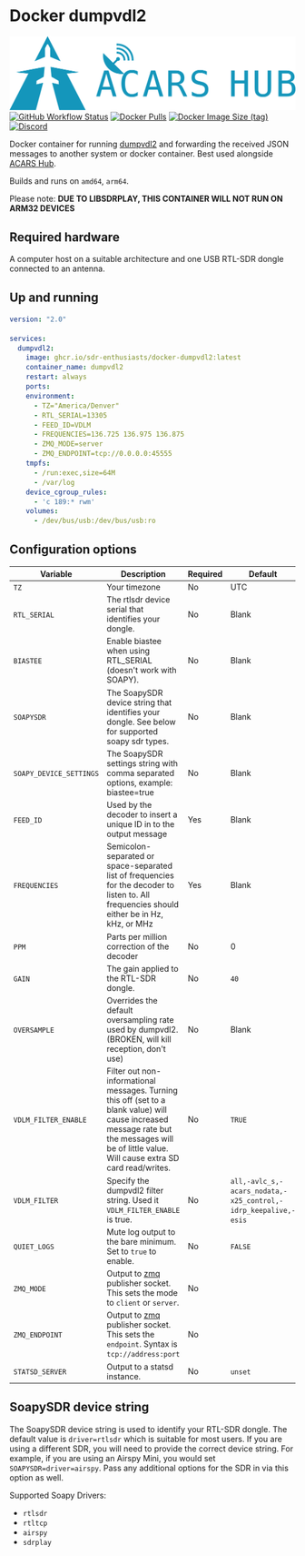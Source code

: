 # Docker dumpvdl2

![Banner](https://github.com/sdr-enthusiasts/docker-acarshub/blob/16ab3757986deb7c93c08f5c7e3752f54a19629c/Logo-Sources/ACARS%20Hub.png "banner")
[![GitHub Workflow Status](https://img.shields.io/github/workflow/status/fredclausen/docker-acarshub/Deploy%20to%20Docker%20Hub)](https://github.com/sdr-enthusiasts/docker-acarshub/actions?query=workflow%3A%22Deploy+to+Docker+Hub%22)
[![Docker Pulls](https://img.shields.io/docker/pulls/fredclausen/acarshub.svg)](https://hub.docker.com/r/fredclausen/acarshub)
[![Docker Image Size (tag)](https://img.shields.io/docker/image-size/fredclausen/acarshub/latest)](https://hub.docker.com/r/fredclausen/acarshub)
[![Discord](https://img.shields.io/discord/734090820684349521)](https://discord.gg/sTf9uYF)

Docker container for running [dumpvdl2](https://github.com/szpajder/dumpvdl2) and forwarding the received JSON messages to another system or docker container. Best used alongside [ACARS Hub](https://github.com/sdr-enthusiasts/docker-acarshub).

Builds and runs on `amd64`, `arm64`.

Please note: **DUE TO LIBSDRPLAY, THIS CONTAINER WILL NOT RUN ON ARM32 DEVICES**

## Required hardware

A computer host on a suitable architecture and one USB RTL-SDR dongle connected to an antenna.

## Up and running

```yaml
version: "2.0"

services:
  dumpvdl2:
    image: ghcr.io/sdr-enthusiasts/docker-dumpvdl2:latest
    container_name: dumpvdl2
    restart: always
    ports:
    environment:
      - TZ="America/Denver"
      - RTL_SERIAL=13305
      - FEED_ID=VDLM
      - FREQUENCIES=136.725 136.975 136.875
      - ZMQ_MODE=server
      - ZMQ_ENDPOINT=tcp://0.0.0.0:45555
    tmpfs:
      - /run:exec,size=64M
      - /var/log
    device_cgroup_rules:
      - 'c 189:* rwm'
    volumes:
      - /dev/bus/usb:/dev/bus/usb:ro
```

## Configuration options

| Variable             | Description                                                                                                                                                                                      | Required | Default                                                        |
| -------------------- | ------------------------------------------------------------------------------------------------------------------------------------------------------------------------------------------------ | -------- | -------------------------------------------------------------- |
| `TZ`                 | Your timezone                                                                                                                                                                                    | No       | UTC                                                            |
| `RTL_SERIAL`         | The rtlsdr device serial that identifies your dongle.                                                                                                                                            | No       | Blank                                                          |
| `BIASTEE`            | Enable biastee when using RTL_SERIAL (doesn't work with SOAPY).                                                                                                                                  | No       | Blank                                                          |
| `SOAPYSDR`           | The SoapySDR device string that identifies your dongle. See below for supported soapy sdr types.                                                                                                 | No       | Blank                                                          |
| `SOAPY_DEVICE_SETTINGS` | The SoapySDR settings string with comma separated options, example: biastee=true                                                                                                 | No       | Blank                                                          |
| `FEED_ID`            | Used by the decoder to insert a unique ID in to the output message                                                                                                                               | Yes      | Blank                                                          |
| `FREQUENCIES`        | Semicolon-separated or space-separated list of frequencies for the decoder to listen to. All frequencies should either be in Hz, kHz, or MHz                                                     | Yes      | Blank                                                          |
| `PPM`                | Parts per million correction of the decoder                                                                                                                                                      | No       | 0                                                              |
| `GAIN`               | The gain applied to the RTL-SDR dongle.                                                                                                                                                          | No       | `40`                                                           |
| `OVERSAMPLE`         | Overrides the default oversampling rate used by dumpvdl2. (BROKEN, will kill reception, don't use)                                                                                               | No       | Blank                                                          |
| `VDLM_FILTER_ENABLE` | Filter out non-informational messages. Turning this off (set to a blank value) will cause increased message rate but the messages will be of little value. Will cause extra SD card read/writes. | No       | `TRUE`                                                         |
| `VDLM_FILTER`        | Specify the dumpvdl2 filter string. Used it `VDLM_FILTER_ENABLE` is true.                                                                                                                        | No       | `all,-avlc_s,-acars_nodata,-x25_control,-idrp_keepalive,-esis` |
| `QUIET_LOGS`         | Mute log output to the bare minimum. Set to `true` to enable.                                                                                                                                    | No       | `FALSE`                                                         |
| `ZMQ_MODE`           | Output to [zmq](https://zeromq.org) publisher socket. This sets the mode to `client` or `server`.                                                                                                | No       |                                                                |
| `ZMQ_ENDPOINT`       | Output to [zmq](https://zeromq.org) publisher socket. This sets the `endpoint`. Syntax is `tcp://address:port`                                                                                   | No       |                                                                |
| `STATSD_SERVER`      | Output to a statsd instance.                                                                                                                                                                     | No       | `unset`                                                        |

## SoapySDR device string

The SoapySDR device string is used to identify your RTL-SDR dongle. The default value is `driver=rtlsdr` which is suitable for most users. If you are using a different SDR, you will need to provide the correct device string. For example, if you are using an Airspy Mini, you would set `SOAPYSDR=driver=airspy`. Pass any additional options for the SDR in via this option as well.

Supported Soapy Drivers:

- `rtlsdr`
- `rtltcp`
- `airspy`
- `sdrplay`
